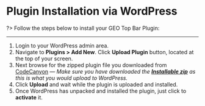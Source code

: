 # Plugin Installation via WordPress

?> Follow the steps below to install your GEO Top Bar Plugin:

<hr/>

1. Login to your WordPress admin area.
2. Navigate to **Plugins > Add New**. Click **Upload Plugin** button, located at the top of your screen. 
3. Next browse for the zipped plugin file you downloaded from [CodeCanyon](https://codecanyon.net/user/mypreview) &mdash; *Make sure you have downloaded the [**Installable zip**](#/getting-the-plugin-downloaded-from-envato) as this is what you would upload to WordPress.*
4. Click **Upload** and wait while the plugin is uploaded and installed.
5. Once WordPress has unpacked and installed the plugin, just click to **activate** it.
